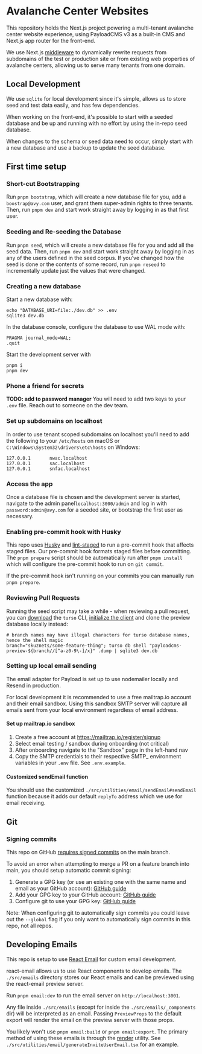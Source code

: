 # Avalanche Center Websites

This repository holds the Next.js project powering a multi-tenant avalanche center website experience, using PayloadCMS v3 as a built-in CMS and Next.js app router for the front-end.

We use Next.js [middleware](https://github.com/NWACus/web/blob/main/src/middleware.ts) to dynamically rewrite requests from subdomains of the test or production site or from existing web properties of avalanche centers, allowing us to serve many tenants from one domain.

## Local Development

We use `sqlite` for local development since it's simple, allows us to store seed and test data easily, and has few dependencies.

When working on the front-end, it's possible to start with a seeded database and be up and running with no effort by using the in-repo seed database.

When changes to the schema or seed data need to occur, simply start with a new database and use a backup to update the seed database.

## First time setup

### Short-cut Bootstrapping

Run `pnpm bootstrap`, which will create a new database file for you, add a `boostrap@avy.com` user, and grant them super-admin rights to three tenants. Then, run `pnpm dev` and start work straight away by logging in as that first user.

### Seeding and Re-seeding the Database

Run `pnpm seed`, which will create a new database file for you and add all the seed data. Then, run `pnpm dev` and start work straight away by logging in as any of the users defined in the seed corpus. If you've changed how the seed is done or the contents of some record, run `pnpm reseed` to incrementally update just the values that were changed.

### Creating a new database

Start a new database with:

```shell
echo "DATABASE_URI=file:./dev.db" >> .env
sqlite3 dev.db
```

In the database console, configure the database to use WAL mode with:

```sqlite
PRAGMA journal_mode=WAL;
.quit
```

Start the development server with

```shell
pnpm i
pnpm dev
```

### Phone a friend for secrets

**TODO: add to password manager**
You will need to add two keys to your `.env` file. Reach out to someone on the dev team.

### Set up subdomains on localhost

In order to use tenant scoped subdomains on localhost you'll need to add the following to your `/etc/hosts` on macOS or `C:\Windows\System32\drivers\etc\hosts` on Windows:

```
127.0.0.1       nwac.localhost
127.0.0.1       sac.localhost
127.0.0.1       snfac.localhost
```

### Access the app

Once a database file is chosen and the development server is started, navigate to the admin panel`localhost:3000/admin` and log in with `password:admin@avy.com` for a seeded site, or bootstrap the first user as necessary.

### Enabling pre-commit hook with Husky

This repo uses [Husky](https://typicode.github.io/husky/) and [lint-staged](https://github.com/lint-staged/lint-staged) to run a pre-commit hook that affects staged files. Our pre-commit hook formats staged files before committing. The `pnpm prepare` script should be automatically run after `pnpm install` which will configure the pre-commit hook to run on `git commit`.

If the pre-commit hook isn't running on your commits you can manually run `pnpm prepare`.

### Reviewing Pull Requests

Running the seed script may take a while - when reviewing a pull request, you can [download](https://docs.turso.tech/cli/installation) the `turso` CLI, [initialize the client](https://docs.turso.tech/cli/introduction) and clone the preview database locally instead:

```shell
# branch names may have illegal characters for turso database names, hence the shell magic
branch="skuznets/some-feature-thing"; turso db shell "payloadcms-preview-${branch//[^a-z0-9\-]/x}" .dump | sqlite3 dev.db
```

### Setting up local email sending

The email adapter for Payload is set up to use nodemailer locally and Resend in production.

For local development it is recommended to use a free mailtrap.io account and their email sandbox. Using this sandbox SMTP server will capture all emails sent from your local environment regardless of email address.

#### Set up mailtrap.io sandbox

1. Create a free account at https://mailtrap.io/register/signup
2. Select email testing / sandbox during onboarding (not critical)
3. After onboarding navigate to the "Sandbox" page in the left-hand nav
4. Copy the SMTP credentials to their respective SMTP\_ environment variables in your `.env` file. See `.env.example`.

#### Customized sendEmail function

You should use the customized `./src/utilities/email/sendEmail#sendEmail` function because it adds our default `replyTo` address which we use for email receiving.

## Git

### Signing commits

This repo on GitHub [requires signed commits](https://docs.github.com/en/repositories/configuring-branches-and-merges-in-your-repository/managing-protected-branches/about-protected-branches) on the main branch.

To avoid an error when attempting to merge a PR on a feature branch into main, you should setup automatic commit signing:

1. Generate a GPG key (or use an existing one with the same name and email as your GitHub account): [GitHub guide](https://docs.github.com/en/authentication/managing-commit-signature-verification/generating-a-new-gpg-key)
2. Add your GPG key to your GitHub account: [GitHub guide](https://docs.github.com/en/authentication/managing-commit-signature-verification/adding-a-gpg-key-to-your-github-account)
3. Configure git to use your GPG key: [GitHub guide](https://docs.github.com/en/authentication/managing-commit-signature-verification/telling-git-about-your-signing-key#telling-git-about-your-gpg-key)

Note: When configuring git to automatically sign commits you could leave out the `--global` flag if you only want to automatically sign commits in this repo, not all repos.

## Developing Emails

This repo is setup to use [React Email](https://react.email/) for custom email development.

react-email allows us to use React components to develop emails. The `./src/emails` directory stores our React emails and can be previewed using the react-email preview server.

Run `pnpm email:dev` to run the email server on `http://localhost:3001`.

Any file inside `./src/emails` (except for inside the `./src/emails/_components` dir) will be interpreted as an email. Passing `PreviewProps` to the default export will render the email on the preview server with those props.

You likely won't use `pnpm email:build` or `pnpm email:export`. The primary method of using these emails is through the [render](https://react.email/docs/utilities/render) utility. See `./src/utilities/email/generateInviteUserEmail.tsx` for an example.
